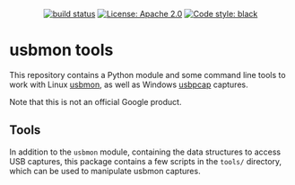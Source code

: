 <p align="center">
<a href="https://travis-ci.org/Flameeyes/usbmon-tools/builds/"><img alt="build status" src="https://img.shields.io/travis/Flameeyes/usbmon-tools"></a>
<a href="https://opensource.org/licenses/Apache-2.0"><img alt="License: Apache 2.0" src="https://img.shields.io/badge/license-Apache%202.0-green"></a>
<a href="https://github.com/psf/black"><img alt="Code style: black" src="https://img.shields.io/badge/code%20style-black-000000.svg"></a>
</p>

# usbmon tools

This repository contains a Python module and some command line tools to work
with Linux [usbmon](https://www.kernel.org/doc/Documentation/usb/usbmon.txt), as
well as Windows [usbpcap](https://desowin.org/usbpcap) captures.

Note that this is not an official Google product.

## Tools

In addition to the `usbmon` module, containing the data structures to access USB
captures, this package contains a few scripts in the `tools/` directory, which
can be used to manipulate usbmon captures.
